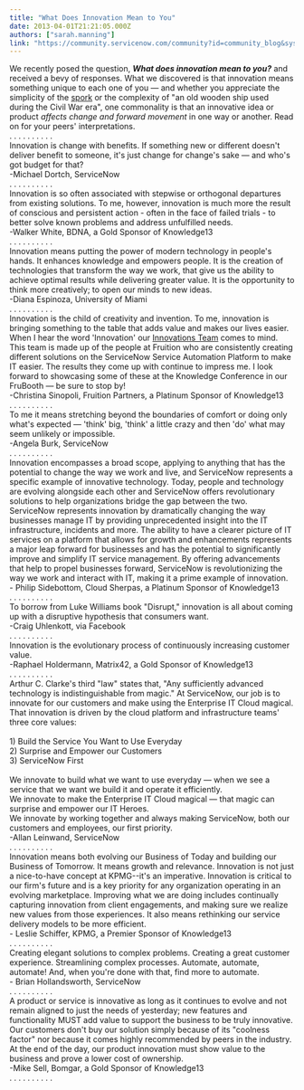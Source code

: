 ```yaml
---
title: "What Does Innovation Mean to You"
date: 2013-04-01T21:21:05.000Z
authors: ["sarah.manning"]
link: "https://community.servicenow.com/community?id=community_blog&sys_id=c5fca2a5dbd0dbc01dcaf3231f961963"
---
```

<p>We recently posed the question, <i><strong>What does innovation mean to you?</strong></i> and received a bevy of responses. What we discovered is that innovation means something unique to each one of you — and whether you appreciate the simplicity of the <a title="k-external-small" class="jive-link-external-small" href="http://en.wikipedia.org/wiki/Spork" rel="nofollow" target="_blank">spork</a> or the complexity of "an old wooden ship used during the Civil War era", one commonality is that an innovative idea or product <i>affects change and forward movement</i> in one way or another. Read on for your peers' interpretations.<br/>. . . . . . . . . .<br/>Innovation is change with benefits. If something new or different doesn't deliver benefit to someone, it's just change for change's sake — and who's got budget for that? <br/>-Michael Dortch, ServiceNow<br/>. . . . . . . . . .<br/>Innovation is so often associated with stepwise or orthogonal departures from existing solutions. To me, however, innovation is much more the result of conscious and persistent action - often in the face of failed trials - to better solve known problems and address unfulfilled needs. <br/>-Walker White, BDNA, a Gold Sponsor of Knowledge13<br/>. . . . . . . . . .<br/>Innovation means putting the power of modern technology in people's hands. It enhances knowledge and empowers people. It is the creation of technologies that transform the way we work, that give us the ability to achieve optimal results while delivering greater value. It is the opportunity to think more creatively; to open our minds to new ideas. <br/>-Diana Espinoza, University of Miami<br/>. . . . . . . . . .<br/>Innovation is the child of creativity and invention. To me, innovation is bringing something to the table that adds value and makes our lives easier. When I hear the word 'Innovation' our <a title="k-external-small" class="jive-link-external-small" href="http://fruitionpartners.com/integrations/" rel="nofollow" target="_blank">Innovations Team</a> comes to mind. This team is made up of the people at Fruition who are consistently creating different solutions on the ServiceNow Service Automation Platform to make IT easier. The results they come up with continue to impress me. I look forward to showcasing some of these at the Knowledge Conference in our FruBooth — be sure to stop by! <br/>-Christina Sinopoli, Fruition Partners, a Platinum Sponsor of Knowledge13<br/>. . . . . . . . . .<br/>To me it means stretching beyond the boundaries of comfort or doing only what's expected — 'think' big, 'think' a little crazy and then 'do' what may seem unlikely or impossible. <br/>-Angela Burk, ServiceNow<br/>. . . . . . . . . .<br/>Innovation encompasses a broad scope, applying to anything that has the potential to change the way we work and live, and ServiceNow represents a specific example of innovative technology. Today, people and technology are evolving alongside each other and ServiceNow offers revolutionary solutions to help organizations bridge the gap between the two. ServiceNow represents innovation by dramatically changing the way businesses manage IT by providing unprecedented insight into the IT infrastructure, incidents and more. The ability to have a clearer picture of IT services on a platform that allows for growth and enhancements represents a major leap forward for businesses and has the potential to significantly improve and simplify IT service management. By offering advancements that help to propel businesses forward, ServiceNow is revolutionizing the way we work and interact with IT, making it a prime example of innovation.<br/>- Philip Sidebottom, Cloud Sherpas, a Platinum Sponsor of Knowledge13<br/>. . . . . . . . . .<br/>To borrow from Luke Williams book "Disrupt," innovation is all about coming up with a disruptive hypothesis that consumers want. <br/>-Craig Uhlenkott, via Facebook<br/>. . . . . . . . . .<br/>Innovation is the evolutionary process of continuously increasing customer value. <br/>-Raphael Holdermann, Matrix42, a Gold Sponsor of Knowledge13<br/>. . . . . . . . . .<br/>Arthur C. Clarke's third "law" states that, "Any sufficiently advanced technology is indistinguishable from magic." At ServiceNow, our job is to innovate for our customers and make using the Enterprise IT Cloud magical. That innovation is driven by the cloud platform and infrastructure teams' three core values:<br/><br/>1) Build the Service You Want to Use Everyday<br/>2) Surprise and Empower our Customers<br/>3) ServiceNow First<br/><br/>We innovate to build what we want to use everyday — when we see a service that we want we build it and operate it efficiently.<br/>We innovate to make the Enterprise IT Cloud magical — that magic can surprise and empower our IT Heroes.<br/>We innovate by working together and always making ServiceNow, both our customers and employees, our first priority. <br/>-Allan Leinwand, ServiceNow<br/>. . . . . . . . . .<br/> Innovation means both evolving our Business of Today and building our Business of Tomorrow. It means growth and relevance. Innovation is not just a nice-to-have concept at KPMG--it's an imperative. Innovation is critical to our firm's future and is a key priority for any organization operating in an evolving marketplace. Improving what we are doing includes continually capturing innovation from client engagements, and making sure we realize new values from those experiences. It also means rethinking our service delivery models to be more efficient.<br/>- Leslie Schiffer, KPMG, a Premier Sponsor of Knowledge13<br/>. . . . . . . . . .<br/>Creating elegant solutions to complex problems. Creating a great customer experience. Streamlining complex processes. Automate, automate, automate! And, when you're done with that, find more to automate.<br/>- Brian Hollandsworth, ServiceNow<br/>. . . . . . . . . .<br/>A product or service is innovative as long as it continues to evolve and not remain aligned to just the needs of yesterday; new features and functionality MUST add value to support the business to be truly innovative. Our customers don't buy our solution simply because of its "coolness factor" nor because it comes highly recommended by peers in the industry. At the end of the day, our product innovation must show value to the business and prove a lower cost of ownership. <br/>-Mike Sell, Bomgar, a Gold Sponsor of Knowledge13<br/>. . . . . . . . . .</p>